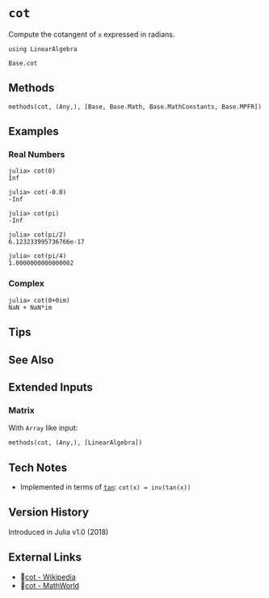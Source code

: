 # `cot`

Compute the cotangent of `x` expressed in radians.

```@setup repl_only
using LinearAlgebra
```
```@docs
Base.cot
```


## Methods

```@repl
methods(cot, (Any,), [Base, Base.Math, Base.MathConstants, Base.MPFR])
```


## Examples

### Real Numbers
```jldoctest
julia> cot(0)
Inf

julia> cot(-0.0)
-Inf

julia> cot(pi)
-Inf

julia> cot(pi/2)
6.123233995736766e-17

julia> cot(pi/4)
1.0000000000000002
```

### Complex
```jldoctest
julia> cot(0+0im)
NaN + NaN*im
```

## Tips


## See Also



## Extended Inputs

### Matrix
With `Array` like input:
```@repl repl_only
methods(cot, (Any,), [LinearAlgebra])
```


## Tech Notes

- Implemented in terms of [`tan`](@ref): `cot(x) = inv(tan(x))`


## Version History

Introduced in Julia v1.0 (2018)


## External Links
- 🔗[cot - Wikipedia](https://en.wikipedia.org/wiki/ )
- 🔗[cot - MathWorld](https://mathworld.wolfram.com/ )
